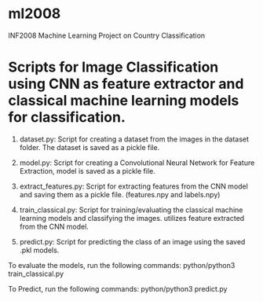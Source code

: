 # ml2008
INF2008 Machine Learning Project on Country Classification

# Scripts for Image Classification using CNN as feature extractor and classical machine learning models for classification.

1. dataset.py:
Script for creating a dataset from the images in the dataset folder. The dataset is saved as a pickle file.

2. model.py:
Script for creating a Convolutional Neural Network for Feature Extraction, model is saved as a pickle file.

3. extract_features.py:
Script for extracting features from the CNN model and saving them as a pickle file. (features.npy and labels.npy)

4. train_classical.py:
Script for training/evaluating the classical machine learning models and classifying the images. 
utilizes feature extracted from the CNN model.

5. predict.py:
Script for predicting the class of an image using the saved .pkl models.


To evaluate the models, run the following commands:
python/python3 train_classical.py

To Predict, run the following commands:
python/python3 predict.py